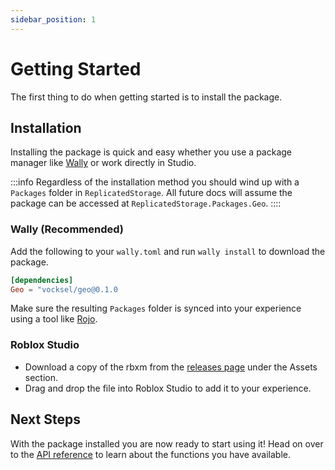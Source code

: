 ```yaml
---
sidebar_position: 1
---
```


# Getting Started

The first thing to do when getting started is to install the package.

## Installation

Installing the package is quick and easy whether you use a package manager like [Wally](https://github.com/UpliftGames/wally) or work directly in Studio.

:::info
Regardless of the installation method you should wind up with a `Packages` folder in `ReplicatedStorage`. All future docs will assume the package can be accessed at `ReplicatedStorage.Packages.Geo`.
::::

### Wally (Recommended)

Add the following to your `wally.toml` and run `wally install` to download the package.

```toml
[dependencies]
Geo = "vocksel/geo@0.1.0
```

Make sure the resulting `Packages` folder is synced into your experience using a tool like [Rojo](https://github.com/rojo-rbx/rojo/).

### Roblox Studio

* Download a copy of the rbxm from the [releases page](https://github.com/vocksel/geo/releases/latest) under the Assets section.
* Drag and drop the file into Roblox Studio to add it to your experience.

## Next Steps

With the package installed you are now ready to start using it! Head on over to the [API reference](/api/Geo) to learn about the functions you have available.